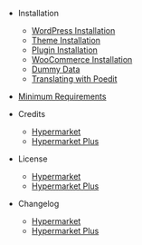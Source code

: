 - Installation
  - [WordPress Installation](wordpress-installation.md)
  - [Theme Installation](install-hypermarket-wordpress-theme.md)
  - [Plugin Installation](install-hypermarket-plus-plugin.md)
  - [WooCommerce Installation](installing-woocommerce.md)
  - [Dummy Data](import-hypermarket-dummy-data.md)
  - [Translating with Poedit](translating-with-poedit.md)

- [Minimum Requirements](minimum-requirements.md)

- Credits
  - [Hypermarket](hypermarket-wordpress-theme-credits.md)
  - [Hypermarket Plus](hypermarket-plus-plugin-credits.md)

- License
  - [Hypermarket](hypermarket-wordpress-theme-license.md)
  - [Hypermarket Plus](hypermarket-plus-plugin-license.md)

- Changelog
  - [Hypermarket](hypermarket-wordpress-theme-changelog.md)
  - [Hypermarket Plus](hypermarket-plus-plugin-changelog.md)
